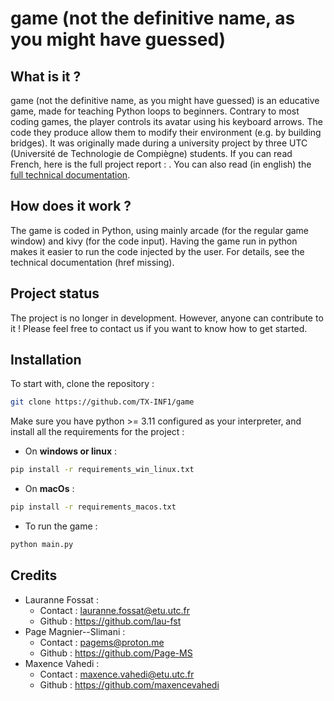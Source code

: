 # game (not the definitive name, as you might have guessed)

## What is it ?

game (not the definitive name, as you might have guessed) is an educative game, made for teaching Python loops to
beginners.
Contrary to most coding games, the player controls its avatar using his keyboard arrows. The code they produce allow
them to modify their environment (e.g. by building bridges).
It was originally made during a university project by three UTC (Université de Technologie de Compiègne) students. If
you can read French, here is the full project report : .
You can also read (in english) the [full technical documentation](https://google.com).

## How does it work ?

The game is coded in Python, using mainly arcade (for the regular game window) and kivy (for the code input). Having
the game run in python makes it easier to run the code injected by the user. For details, see the technical
documentation (href  missing).

## Project status

The project is no longer in development. However, anyone can contribute to it ! Please feel free to contact us if you
want to know how to get started.

## Installation

To start with, clone the repository :

```bash
git clone https://github.com/TX-INF1/game
```


Make sure you have python >= 3.11 configured as your interpreter, and install all the requirements for the project :

- On **windows or linux** :

```bash 
pip install -r requirements_win_linux.txt
```

- On **macOs** :

```bash 
pip install -r requirements_macos.txt
```

- To run the game :
```bash
python main.py
```

## Credits

- Lauranne Fossat :
  - Contact : lauranne.fossat@etu.utc.fr
  - Github : https://github.com/lau-fst
- Page Magnier--Slimani :
  - Contact : pagems@proton.me
  - Github : https://github.com/Page-MS
- Maxence Vahedi :
  - Contact : maxence.vahedi@etu.utc.fr
  - Github : https://github.com/maxencevahedi
